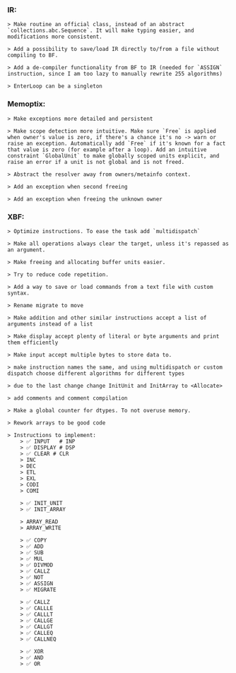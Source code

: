 ### IR:
    > Make routine an official class, instead of an abstract `collections.abc.Sequence`. It will make typing easier, and modifications more consistent.

    > Add a possibility to save/load IR directly to/from a file without compiling to BF.

    > Add a de-compiler functionality from BF to IR (needed for `ASSIGN` instruction, since I am too lazy to manually rewrite 255 algorithms)

    > EnterLoop can be a singleton

### Memoptix:
    > Make exceptions more detailed and persistent

    > Make scope detection more intuitive. Make sure `Free` is applied when owner's value is zero, if there's a chance it's no -> warn or raise an exception. Automatically add `Free` if it's known for a fact that value is zero (for example after a loop). Add an intuitive constraint `GlobalUnit` to make globally scoped units explicit, and raise an error if a unit is not global and is not freed. 

    > Abstract the resolver away from owners/metainfo context. 

    > Add an exception when second freeing

    > Add an exception when freeing the unknown owner

### XBF:
    > Optimize instructions. To ease the task add `multidispatch`

    > Make all operations always clear the target, unless it's repassed as an argument.

    > Make freeing and allocating buffer units easier.

    > Try to reduce code repetition.

    > Add a way to save or load commands from a text file with custom syntax.

    > Rename migrate to move

    > Make addition and other similar instructions accept a list of arguments instead of a list

    > Make display accept plenty of literal or byte arguments and print them efficiently

    > Make input accept multiple bytes to store data to.

    > make instruction names the same, and using multidispatch or custom dispatch choose different algorithms for different types

    > due to the last change change InitUnit and InitArray to <Allocate>

    > add comments and comment compilation

    > Make a global counter for dtypes. To not overuse memory.

    > Rework arrays to be good code

    > Instructions to implement:
        > ✅ INPUT   # INP
        > ✅ DISPLAY # DSP
        > ✅ CLEAR # CLR
        > INC
        > DEC
        > ETL
        > EXL
        > CODI
        > COMI

        > ✅ INIT_UNIT
        > ✅ INIT_ARRAY

        > ARRAY_READ
        > ARRAY_WRITE

        > ✅ COPY
        > ✅ ADD
        > ✅ SUB
        > ✅ MUL
        > ✅ DIVMOD
        > ✅ CALLZ
        > ✅ NOT
        > ✅ ASSIGN
        > ✅ MIGRATE

        > ✅ CALLZ
        > ✅ CALLLE
        > ✅ CALLLT
        > ✅ CALLGE
        > ✅ CALLGT
        > ✅ CALLEQ
        > ✅ CALLNEQ

        > ✅ XOR
        > ✅ AND
        > ✅ OR
